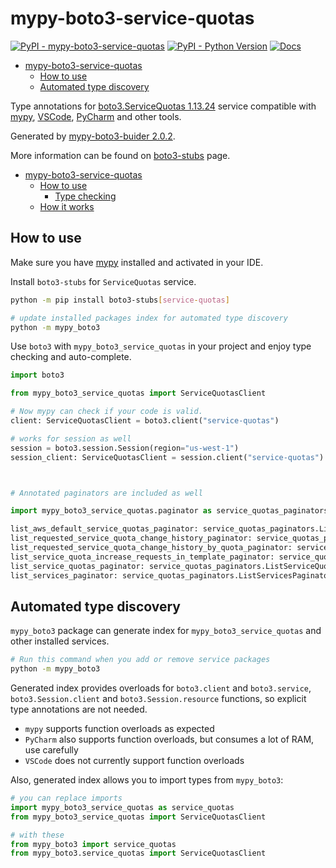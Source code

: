 # mypy-boto3-service-quotas

[![PyPI - mypy-boto3-service-quotas](https://img.shields.io/pypi/v/mypy-boto3-service-quotas.svg?color=blue)](https://pypi.org/project/mypy-boto3-service-quotas)
[![PyPI - Python Version](https://img.shields.io/pypi/pyversions/mypy-boto3-service-quotas.svg?color=blue)](https://pypi.org/project/mypy-boto3-service-quotas)
[![Docs](https://img.shields.io/readthedocs/mypy-boto3-builder.svg?color=blue)](https://mypy-boto3-builder.readthedocs.io/)

- [mypy-boto3-service-quotas](#mypy-boto3-service-quotas)
  - [How to use](#how-to-use)
  - [Automated type discovery](#automated-type-discovery)


Type annotations for
[boto3.ServiceQuotas 1.13.24](https://boto3.amazonaws.com/v1/documentation/api/1.13.24/reference/services/service-quotas.html#ServiceQuotas) service
compatible with [mypy](https://github.com/python/mypy), [VSCode](https://code.visualstudio.com/),
[PyCharm](https://www.jetbrains.com/pycharm/) and other tools.

Generated by [mypy-boto3-buider 2.0.2](https://github.com/vemel/mypy_boto3_builder).

More information can be found on [boto3-stubs](https://pypi.org/project/boto3-stubs/) page.

- [mypy-boto3-service-quotas](#mypy-boto3-service-quotas)
  - [How to use](#how-to-use)
    - [Type checking](#type-checking)
  - [How it works](#how-it-works)

## How to use

Make sure you have [mypy](https://github.com/python/mypy) installed and activated in your IDE.

Install `boto3-stubs` for `ServiceQuotas` service.

```bash
python -m pip install boto3-stubs[service-quotas]

# update installed packages index for automated type discovery
python -m mypy_boto3
```

Use `boto3` with `mypy_boto3_service_quotas` in your project and enjoy type checking and auto-complete.

```python
import boto3

from mypy_boto3_service_quotas import ServiceQuotasClient

# Now mypy can check if your code is valid.
client: ServiceQuotasClient = boto3.client("service-quotas")

# works for session as well
session = boto3.session.Session(region="us-west-1")
session_client: ServiceQuotasClient = session.client("service-quotas")



# Annotated paginators are included as well

import mypy_boto3_service_quotas.paginator as service_quotas_paginators

list_aws_default_service_quotas_paginator: service_quotas_paginators.ListAWSDefaultServiceQuotasPaginator = client.get_paginator("list_aws_default_service_quotas")
list_requested_service_quota_change_history_paginator: service_quotas_paginators.ListRequestedServiceQuotaChangeHistoryPaginator = client.get_paginator("list_requested_service_quota_change_history")
list_requested_service_quota_change_history_by_quota_paginator: service_quotas_paginators.ListRequestedServiceQuotaChangeHistoryByQuotaPaginator = client.get_paginator("list_requested_service_quota_change_history_by_quota")
list_service_quota_increase_requests_in_template_paginator: service_quotas_paginators.ListServiceQuotaIncreaseRequestsInTemplatePaginator = client.get_paginator("list_service_quota_increase_requests_in_template")
list_service_quotas_paginator: service_quotas_paginators.ListServiceQuotasPaginator = client.get_paginator("list_service_quotas")
list_services_paginator: service_quotas_paginators.ListServicesPaginator = client.get_paginator("list_services")
```

## Automated type discovery

`mypy_boto3` package can generate index for `mypy_boto3_service_quotas` and other installed services.

```bash
# Run this command when you add or remove service packages
python -m mypy_boto3
```

Generated index provides overloads for `boto3.client` and `boto3.service`,
`boto3.Session.client` and `boto3.Session.resource` functions,
so explicit type annotations are not needed.

- `mypy` supports function overloads as expected
- `PyCharm` also supports function overloads, but consumes a lot of RAM, use carefully
- `VSCode` does not currently support function overloads

Also, generated index allows you to import types from `mypy_boto3`:

```python
# you can replace imports
import mypy_boto3_service_quotas as service_quotas
from mypy_boto3_service_quotas import ServiceQuotasClient

# with these
from mypy_boto3 import service_quotas
from mypy_boto3.service_quotas import ServiceQuotasClient
```